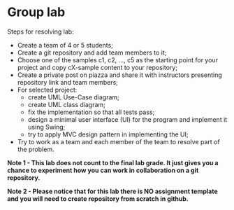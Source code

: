 # Group lab

Steps for resolving lab:
- Create a team of 4 or 5 students;
- Create a git repository and add team members to it;
- Choose one of the samples c1, c2, ..., c5 as the starting point for your project and copy cX-sample content to your repository;
- Create a private post on piazza and share it with instructors presenting repository link and team members;
- For selected project:
    * create UML Use-Case diagram;
    * create UML class diagram;
    * fix the implementation so that all tests pass;
    * design a minimal user interface (UI) for the program and implement it using Swing;
    * try to apply MVC design pattern in implementing the UI;
- Try to work as a team and each member of the team to resolve part of the problem.

**Note 1 - This lab does not count to the final lab grade. It just gives you a chance to experiment how you can work in collaboration on a git repository.**

**Note 2 - Please notice that for this lab there is NO assignment template and you will need to create repository from scratch in github.**    
